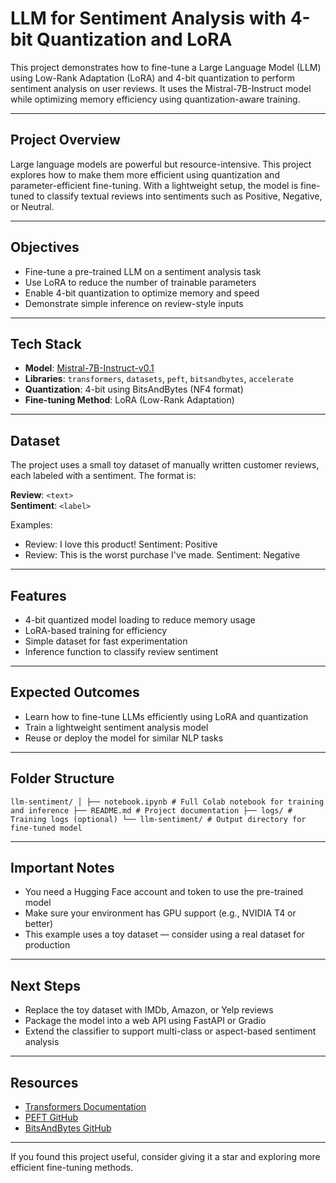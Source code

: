 # LLM for Sentiment Analysis with 4-bit Quantization and LoRA

This project demonstrates how to fine-tune a Large Language Model (LLM) using Low-Rank Adaptation (LoRA) and 4-bit quantization to perform sentiment analysis on user reviews. It uses the Mistral-7B-Instruct model while optimizing memory efficiency using quantization-aware training.

---

## Project Overview

Large language models are powerful but resource-intensive. This project explores how to make them more efficient using quantization and parameter-efficient fine-tuning. With a lightweight setup, the model is fine-tuned to classify textual reviews into sentiments such as Positive, Negative, or Neutral.

---

## Objectives

- Fine-tune a pre-trained LLM on a sentiment analysis task  
- Use LoRA to reduce the number of trainable parameters  
- Enable 4-bit quantization to optimize memory and speed  
- Demonstrate simple inference on review-style inputs  

---

## Tech Stack

- **Model**: [Mistral-7B-Instruct-v0.1](https://huggingface.co/mistralai/Mistral-7B-Instruct-v0.1)  
- **Libraries**: `transformers`, `datasets`, `peft`, `bitsandbytes`, `accelerate`  
- **Quantization**: 4-bit using BitsAndBytes (NF4 format)  
- **Fine-tuning Method**: LoRA (Low-Rank Adaptation)  

---

## Dataset

The project uses a small toy dataset of manually written customer reviews, each labeled with a sentiment. The format is:

**Review**: `<text>`  
**Sentiment**: `<label>`

Examples:

- Review: I love this product! Sentiment: Positive  
- Review: This is the worst purchase I've made. Sentiment: Negative

---

## Features

- 4-bit quantized model loading to reduce memory usage  
- LoRA-based training for efficiency  
- Simple dataset for fast experimentation  
- Inference function to classify review sentiment  

---

## Expected Outcomes

- Learn how to fine-tune LLMs efficiently using LoRA and quantization  
- Train a lightweight sentiment analysis model  
- Reuse or deploy the model for similar NLP tasks  

---

## Folder Structure

```
llm-sentiment/ │ ├── notebook.ipynb # Full Colab notebook for training and inference ├── README.md # Project documentation ├── logs/ # Training logs (optional) └── llm-sentiment/ # Output directory for fine-tuned model
```
---

## Important Notes

- You need a Hugging Face account and token to use the pre-trained model  
- Make sure your environment has GPU support (e.g., NVIDIA T4 or better)  
- This example uses a toy dataset — consider using a real dataset for production  

---

## Next Steps

- Replace the toy dataset with IMDb, Amazon, or Yelp reviews  
- Package the model into a web API using FastAPI or Gradio  
- Extend the classifier to support multi-class or aspect-based sentiment analysis  

---

## Resources

- [Transformers Documentation](https://huggingface.co/docs/transformers/index)  
- [PEFT GitHub](https://github.com/huggingface/peft)  
- [BitsAndBytes GitHub](https://github.com/TimDettmers/bitsandbytes)  

---

If you found this project useful, consider giving it a star and exploring more efficient fine-tuning methods.
